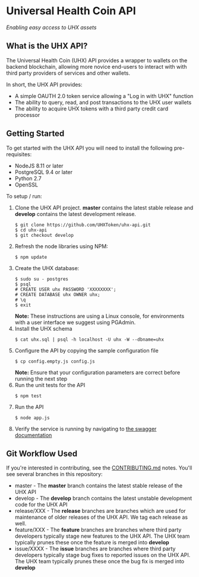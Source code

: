 # Universal Health Coin API
*Enabling easy access to UHX assets*

## What is the UHX API?

The Universal Health Coin (UHX) API provides a wrapper to wallets on the backend blockchain, allowing more novice end-users to interact with with 
third party providers of services and other wallets.

In short, the UHX API provides:

* A simple OAUTH 2.0 token service allowing a "Log in with UHX" function
* The ability to query, read, and post transactions to the UHX user wallets
* The ability to acquire UHX tokens with a third party credit card processor

## Getting Started

To get started with the UHX API you will need to install the following pre-requisites:

* NodeJS 8.11 or later
* PostgreSQL 9.4 or later
* Python 2.7
* OpenSSL

To setup / run:

1. Clone the UHX API project. **master** contains the latest stable release and **develop** contains the latest development release. 
   ```
   $ git clone https://github.com/UHXToken/uhx-api.git
   $ cd uhx-api
   $ git checkout develop
   ```
2. Refresh the node libraries using NPM:
   ```
   $ npm update
   ```
3. Create the UHX database:
   ```
   $ sudo su - postgres
   $ psql
   # CREATE USER uhx PASSWORD 'XXXXXXXX';
   # CREATE DATABASE uhx OWNER uhx;
   # \q
   $ exit
   ```
   **Note:** These instructions are using a Linux console, for environments with a user interface we suggest using PGAdmin.
4. Install the UHX schema
   ```
   $ cat uhx.sql | psql -h localhost -U uhx -W --dbname=uhx
   ```
5. Configure the API by copying the sample configuration file
   ```
   $ cp config.empty.js config.js
   ```
   **Note:** Ensure that your configuration parameters are correct before running the next step
6. Run the unit tests for the API
   ```
   $ npm test
   ```
7. Run the API
   ```
   $ node app.js
   ```
8. Verify the service is running by navigating to [the swagger documentation](http://localhost:4001/api-docs)

## Git Workflow Used

If you're interested in contributing, see the [CONTRIBUTING.md](CONTRIBUTING.md) notes. You'll see several branches in this repository:

 * master - The **master** branch contains the latest stable release of the UHX API
 * develop - The **develop** branch contains the latest unstable development code for the UHX API
 * release/XXX - The **release** branches are branches which are used for maintenance of older releases of the UHX API. We tag each release as well.
 * feature/XXX - The **feature** branches are branches where third party developers typically stage new features to the UHX API. The UHX team typically prunes these once the feature is merged into **develop**
 * issue/XXXX - The **issue** branches are branches where third party developers typically stage bug fixes to reported issues on the UHX API. The UHX team typically prunes these once the bug fix is merged into **develop**